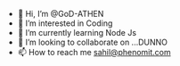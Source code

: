 - 👋 Hi, I’m @GoD-ATHEN
- 👀 I’m interested in Coding
- 🌱 I’m currently learning Node Js
- 💞️ I’m looking to collaborate on ...DUNNO
- 📫 How to reach me sahil@phenomit.com

<!---
GoD-ATHEN/GoD-ATHEN is a ✨ special ✨ repository because its `README.md` (this file) appears on your GitHub profile.
You can click the Preview link to take a look at your changes.
--->
